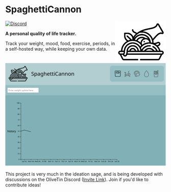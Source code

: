 # SpaghettiCannon

<img src = "https://raw.githubusercontent.com/jamesread/SpaghettiCannon/main/logo.png" width = "160px" alt = "project logo" align = "right" />

[![Discord](https://img.shields.io/discord/846737624960860180?label=Discord%20Server)](https://discord.gg/jhYWWpNJ3v)

**A personal quality of life tracker.**

Track your weight, mood, food, exercise, periods, in a self-hosted way, while keeping your own data.

![Screenshot](var/screenshots/screenshot.png)

This project is very much in the ideation sage, and is being developed with discussions on the OliveTin Discord ([Invite Link](https://discord.gg/jhYWWpNJ3v)). Join if you'd like to contribute ideas!


